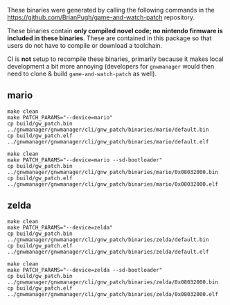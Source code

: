 These binaries were generated by calling the following commands in the https://github.com/BrianPugh/game-and-watch-patch repository.

These binaries contain **only compiled novel code; no nintendo firmware is included in these binaries**.
These are contained in this package so that users do not have to compile or download a toolchain.

CI is **not** setup to recompile these binaries, primarily because it makes local development a bit more annoying (developers for `gnwmanager` would then need to clone & build `game-and-watch-patch` as well).

## mario

```
make clean
make PATCH_PARAMS="--device=mario"
cp build/gw_patch.bin ../gnwmanager/gnwmanager/cli/gnw_patch/binaries/mario/default.bin
cp build/gw_patch.elf ../gnwmanager/gnwmanager/cli/gnw_patch/binaries/mario/default.elf

make clean
make PATCH_PARAMS="--device=mario --sd-bootloader"
cp build/gw_patch.bin ../gnwmanager/gnwmanager/cli/gnw_patch/binaries/mario/0x08032000.bin
cp build/gw_patch.elf ../gnwmanager/gnwmanager/cli/gnw_patch/binaries/mario/0x08032000.elf
```

## zelda

```
make clean
make PATCH_PARAMS="--device=zelda"
cp build/gw_patch.bin ../gnwmanager/gnwmanager/cli/gnw_patch/binaries/zelda/default.bin
cp build/gw_patch.elf ../gnwmanager/gnwmanager/cli/gnw_patch/binaries/zelda/default.elf

make clean
make PATCH_PARAMS="--device=zelda --sd-bootloader"
cp build/gw_patch.bin ../gnwmanager/gnwmanager/cli/gnw_patch/binaries/zelda/0x08032000.bin
cp build/gw_patch.elf ../gnwmanager/gnwmanager/cli/gnw_patch/binaries/zelda/0x08032000.elf
```

